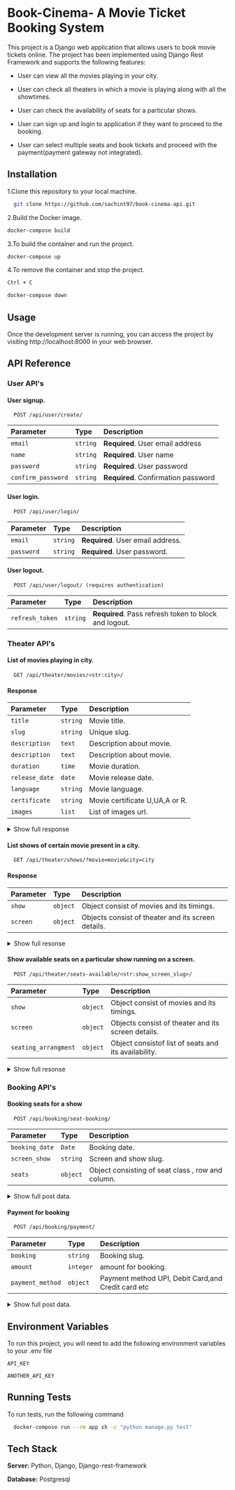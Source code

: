
# Book-Cinema- A Movie Ticket Booking System

This project is a Django web application that allows users to book movie tickets online. The project has been implemented using Django Rest Framework and supports the following features:

* User can view all the movies playing in your city.

* User can check all theaters in which a movie is playing along with all the showtimes.

* User can check the availability of seats for a particular shows.

* User can sign up and login to application if they want to proceed to the booking.

* User can select multiple seats and book tickets and proceed with the payment(payment gateway not integrated).



## Installation

1.Clone this repository to your local machine.

```bash
  git clone https://github.com/sachint97/book-cinema-api.git
```

2.Build the Docker image.

```bash
docker-compose build
```
3.To build the container and run the project.
```bash
docker-compose up
```

4.To remove the container and stop the project.
```bash
Ctrl + C

docker-compose down
```
## Usage

Once the development server is running, you can access the project by visiting http://localhost:8000 in your web browser.


## API Reference
### User API's
#### User signup.

```http
  POST /api/user/create/
```

| Parameter | Type     | Description            |
| :-------- | :------- | :------------------------- |
| `email` | `string` | **Required**.      User email address |
| `name` | `string` | **Required**.   User name |
| `password` | `string` | **Required**. User password |
| `confirm_password` | `string` | **Required**. Confirmation password |

#### User login.

```http
  POST /api/user/login/
```

| Parameter | Type     | Description                       |
| :-------- | :------- | :-------------------------------- |
| `email`      | `string` | **Required**. User email address. |
| `password`      | `string` | **Required**. User password. |

#### User logout.

```http
  POST /api/user/logout/ (requires authentication)
```

| Parameter | Type     | Description                       |
| :-------- | :------- | :-------------------------------- |
| `refresh_token`      | `string` | **Required**. Pass refresh token to block and logout. |

### Theater API's

#### List of movies playing in city.

```http
  GET /api/theater/movies/<str:city>/
```
#### Response
| Parameter | Type     | Description                       |
| :-------- | :------- | :-------------------------------- |
| `title`      | `string` | Movie title. |
| `slug`      | `string` | Unique slug. |
| `description`      | `text` | Description about movie. |
| `description`      | `text` | Description about movie. |
| `duration`      | `time` | Movie duration. |
| `release_date`      | `date` | Movie release date. |
| `language`      | `string` | Movie language. |
| `certificate`      | `string` | Movie certificate U,UA,A or R. |
| `images`      | `list` | List of images url. |

<details>
  <summary>Show full response</summary>

  ```bash
  [
    {
        "title": "string",
        "slug": "string",
        "description": "string",
        "duration": "time",
        "release_date": "date",
        "language": "string",
        "certificate": "string",
        "images": [
            {
                "image": "url",
                "alt_text": "string",
                "is_feature": boolean
            }
        ]
    },
]
  ```

</details>

#### List shows of certain movie present in a city.

```http
  GET /api/theater/shows/?movie=movie&city=city
```
#### Response
| Parameter | Type     | Description                       |
| :-------- | :------- | :-------------------------------- |
| `show`      | `object` | Object consist of movies and its timings. |
| `screen`   | `object` | Objects consist of theater and its screen details. |

<details>
  <summary>Show full resonse</summary>

  ```bash
  [
      {
          "show": {
              "movie": {
                  "title": "string",
                  "slug": "string",
                  "description": "string",
                  "duration": "time",
                  "release_date": "date",
                  "language": "string",
                  "certificate": "string",
                  "images": [
                      {
                          "image": "url",
                          "alt_text": "string",
                          "is_feature": boolean
                      },
                  ]
              },
              "start_date": "date",
              "end_date": "date",
              "start_time": "time",
              "end_time": "time",
              "slug": "string"
          },
          "screen": {
              "name": "string",
              "slug": "string",
              "theater": {
                  "name": "string",
                  "slug": "string",
                  "address": "string",
                  "city": {
                      "slug": "string",
                      "name": "string"
                  }
              }
          }
      }
  ]
  ```
</details>

#### Show available seats on a particular show running on a screen.

```http
  POST /api/theater/seats-available/<str:show_screen_slug>/
```

| Parameter | Type     | Description                       |
| :-------- | :------- | :-------------------------------- |
| `show`      | `object` | Object consist of movies and its timings. |
| `screen`   | `object` | Objects consist of theater and its screen details. |
| `seating_arrangment`   | `object` | Object consistof list of seats and its availability. |

<details>
  <summary>Show full resonse</summary>

  ```bash
   {
    "show": {
        "movie": {
            "title": "string",
            "slug": "string",
            "description": "string",
            "duration": "time",
            "release_date": "date",
            "language": "string",
            "certificate": "string",
            "images": [
                {
                    "image": "url",
                    "alt_text": "string",
                    "is_feature": boolean
                },
            ]
        },
        "start_date": "date",
        "end_date": "date",
        "start_time": "time",
        "end_time": "time",
        "slug": "string"
    },
    "screen": {
        "name": "string",
        "slug": "string",
        "theater": {
            "name": "string",
            "slug": "string",
            "address": "string",
            "city": {
                "slug": "string",
                "name": "string"
            }
        }
    }
    "seating_arrangement": [
        {
          "seating_class": "Bolcany",
          "price": 400.0,
          "seats": [
              {
                  "row": 1,
                  "column": 1,
                  "is_available": true
              },
            ]
        }
      ]
}
```

</details>

### Booking API's

#### Booking seats for a show

```http
  POST /api/booking/seat-booking/
```
| Parameter | Type     | Description                       |
| :-------- | :------- | :-------------------------------- |
| `booking_date` | `Date` | Booking date. |
| `screen_show`  | `string` | Screen and show slug. |
| `seats`      | `object` | Object consisting of seat class , row and column. |

<details>

  <summary>Show full post data.</summary>

  ```bash
  {
    "booking_date":"date",
    "screen_show":"string",
    "seats":[
        {
            "seating_class":"string",
            "row":integer,
            "column":integer
        },
    ]
}
  ```

</details>


#### Payment for booking

```http
  POST /api/booking/payment/
```
| Parameter | Type     | Description                       |
| :-------- | :------- | :-------------------------------- |
| `booking` | `string` | Booking slug. |
| `amount`  | `integer` | amount for booking. |
| `payment_method`| `object` | Payment method UPI, Debit Card,and Credit card etc |

<details>

  <summary>Show full post data.</summary>

  ```bash
  {
    "booking":"string",
    "amount":integer,
    "payment_method":"string"
}
  ```

</details>






## Environment Variables

To run this project, you will need to add the following environment variables to your .env file

`API_KEY`

`ANOTHER_API_KEY`


## Running Tests

To run tests, run the following command

```bash
  docker-compose run --rm app sh -c "python manage.py test"
```


## Tech Stack

**Server:** Python, Django, Django-rest-framework

**Database:** Postgresql
